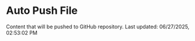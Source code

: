# Auto Push File

Content that will be pushed to GitHub repository.
Last updated: 06/27/2025, 02:53:02 PM